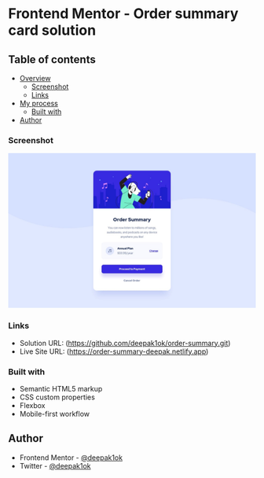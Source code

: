 # Frontend Mentor - Order summary card solution


## Table of contents

- [Overview](#overview)
  - [Screenshot](#screenshot)
  - [Links](#links)
- [My process](#my-process)
  - [Built with](#built-with)
- [Author](#author)



### Screenshot

![](./design/desktop-design.jpg)


### Links

- Solution URL: (https://github.com/deepak1ok/order-summary.git)
- Live Site URL: (https://order-summary-deepak.netlify.app)



### Built with

- Semantic HTML5 markup
- CSS custom properties
- Flexbox
- Mobile-first workflow


## Author

- Frontend Mentor - [@deepak1ok](https://www.frontendmentor.io/profile/deepak1ok)
- Twitter - [@deepak1ok](https://www.twitter.com/deepak10460)

